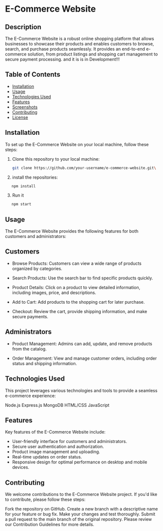 # E-Commerce Website

## Description

The E-Commerce Website is a robust online shopping platform that allows businesses to showcase their products and enables customers to browse, search, and purchase products seamlessly. It provides an end-to-end e-commerce solution, from product listings and shopping cart management to secure payment processing.
and it is is in Development!!!

## Table of Contents

- [Installation](#installation)
- [Usage](#usage)
- [Technologies Used](#technologies-used)
- [Features](#features)
- [Screenshots](#screenshots)
- [Contributing](#contributing)
- [License](#license)

## Installation

To set up the E-Commerce Website on your local machine, follow these steps:

1. Clone this repository to your local machine:

   ```bash
   git clone https://github.com/your-username/e-commerce-website.git\

2. install the repositories:
```bash
   npm install
```
3. Run it
```bash
   npm start
```
## Usage
The E-Commerce Website provides the following features for both customers and administrators:

## Customers
- Browse Products: Customers can view a wide range of products organized by categories.

- Search Products: Use the search bar to find specific products quickly.

- Product Details: Click on a product to view detailed information, including images, price, and descriptions.

- Add to Cart: Add products to the shopping cart for later purchase.

- Checkout: Review the cart, provide shipping information, and make secure payments.

## Administrators
- Product Management: Admins can add, update, and remove products from the catalog.

- Order Management: View and manage customer orders, including order status and shipping information.

## Technologies Used
This project leverages various technologies and tools to provide a seamless e-commerce experience:

Node.js
Express.js
MongoDB
HTML/CSS
JavaScript

## Features
Key features of the E-Commerce Website include:

- User-friendly interface for customers and administrators.
- Secure user authentication and authorization.
- Product image management and uploading.
- Real-time updates on order status.
- Responsive design for optimal performance on desktop and mobile devices.


## Contributing
We welcome contributions to the E-Commerce Website project. If you'd like to contribute, please follow these steps:

Fork the repository on GitHub.
Create a new branch with a descriptive name for your feature or bug fix.
Make your changes and test thoroughly.
Submit a pull request to the main branch of the original repository.
Please review our Contribution Guidelines for more details.


